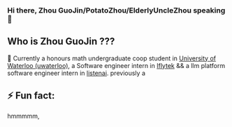 ### Hi there, Zhou GuoJin/PotatoZhou/ElderlyUncleZhou speaking 👋
## Who is Zhou GuoJin ???
🔭 Currently a honours math undergraduate coop student in [University of Waterloo (uwaterloo)](https://uwaterloo.ca/), a Software engineer intern in [Iflytek](https://www.iflytek.com/en/about-us/about.html) && a llm platform software engineer intern in [listenai](https://www.listenai.com/about/). previously a 
## ⚡ Fun fact:
hmmmmm,
<!--
**PotatoZhou/PotatoZhou** is a ✨ _special_ ✨ repository because its `README.md` (this file) appears on your GitHub profile.

Here are some ideas to get you started:

- 🔭 I’m currently working on ...
- 🌱 I’m currently learning ...
- 👯 I’m looking to collaborate on ...
- 🤔 I’m looking for help with ...
- 💬 Ask me about ...
- 📫 How to reach me: ...
- 😄 Pronouns: ...
- ⚡ Fun fact: ...
-->
